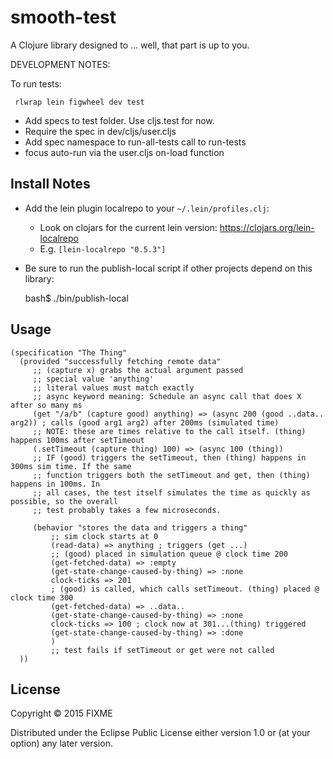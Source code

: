 # smooth-test

A Clojure library designed to ... well, that part is up to you.

DEVELOPMENT NOTES:

To run tests:

     rlwrap lein figwheel dev test

- Add specs to test folder. Use cljs.test for now.
- Require the spec in dev/cljs/user.cljs
- Add spec namespace to run-all-tests call to run-tests
- focus auto-run via the user.cljs on-load function


## Install Notes

- Add the lein plugin localrepo to your `~/.lein/profiles.clj`:
  - Look on clojars for the current lein version: https://clojars.org/lein-localrepo
  - E.g. `[lein-localrepo "0.5.3"]`
- Be sure to run the publish-local script if other projects depend
  on this library:

    bash$ ./bin/publish-local


## Usage

    (specification "The Thing"
      (provided "successfully fetching remote data"
         ;; (capture x) grabs the actual argument passed
         ;; special value 'anything'
         ;; literal values must match exactly
         ;; async keyword meaning: Schedule an async call that does X after so many ms
         (get "/a/b" (capture good) anything) => (async 200 (good ..data.. arg2)) ; calls (good arg1 arg2) after 200ms (simulated time)
         ;; NOTE: these are times relative to the call itself. (thing) happens 100ms after setTimeout
         (.setTimeout (capture thing) 100) => (async 100 (thing))
         ;; IF (good) triggers the setTimeout, then (thing) happens in 300ms sim time. If the same
         ;; function triggers both the setTimeout and get, then (thing) happens in 100ms. In
         ;; all cases, the test itself simulates the time as quickly as possible, so the overall
         ;; test probably takes a few microseconds.

         (behavior "stores the data and triggers a thing"
             ;; sim clock starts at 0
             (read-data) => anything ; triggers (get ...)
             ;; (good) placed in simulation queue @ clock time 200
             (get-fetched-data) => :empty
             (get-state-change-caused-by-thing) => :none
             clock-ticks => 201
             ; (good) is called, which calls setTimeout. (thing) placed @ clock time 300
             (get-fetched-data) => ..data..
             (get-state-change-caused-by-thing) => :none
             clock-ticks => 100 ; clock now at 301...(thing) triggered
             (get-state-change-caused-by-thing) => :done
             )
             ;; test fails if setTimeout or get were not called
      ))


## License

Copyright © 2015 FIXME

Distributed under the Eclipse Public License either version 1.0 or (at
your option) any later version.
